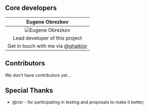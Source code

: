 ## Core developers

| Eugene Obrezkov                                                                       |
|:-------------------------------------------------------------------------------------:|
| ![Eugene Obrezkov](http://gravatar.com/avatar/be299f224394ab488001c9cab12eae2c?s=100) |
| Lead developer of this project                                                        |
| Get in touch with me via [@ghaiklor](https://twitter.com/ghaiklor)                    |

## Contributors

We don't have contributors yet...

## Special Thanks

+ @rizr - for participating in testing and proposals to make it better;
